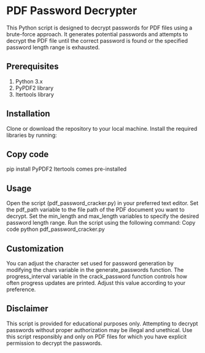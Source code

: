 # PDF Password Decrypter
This Python script is designed to decrypt passwords for PDF files using a brute-force approach. It generates potential passwords and attempts to decrypt the PDF file until the correct password is found or the specified password length range is exhausted.

## Prerequisites
1. Python 3.x
2. PyPDF2 library
3. Itertools library

## Installation
Clone or download the repository to your local machine.
Install the required libraries by running:

## Copy code
pip install PyPDF2
Itertools comes pre-installed

## Usage
Open the script (pdf_password_cracker.py) in your preferred text editor.
Set the pdf_path variable to the file path of the PDF document you want to decrypt.
Set the min_length and max_length variables to specify the desired password length range.
Run the script using the following command:
Copy code
python pdf_password_cracker.py

## Customization
You can adjust the character set used for password generation by modifying the chars variable in the generate_passwords function.
The progress_interval variable in the crack_password function controls how often progress updates are printed. Adjust this value according to your preference.

## Disclaimer
This script is provided for educational purposes only. Attempting to decrypt passwords without proper authorization may be illegal and unethical. Use this script responsibly and only on PDF files for which you have explicit permission to decrypt the passwords.
